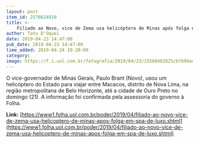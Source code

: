 ```yaml
---
layout: post
item_id: 2570824910
title: >-
    Filiado ao Novo, vice de Zema usa helicóptero de Minas após folga em spa de luxo
author: Tatu D'Oquei
date: 2019-04-23 14:47:00
pub_date: 2019-04-23 14:47:00
time_added: 2019-04-24 19:20:09
category: 
image: https://f.i.uol.com.br/fotografia/2019/04/23/15560482825cbf699ad2f68_1556048282_3x2_md.jpg
---
```


​O vice-governador de Minas Gerais, Paulo Brant (Novo), usou um helicóptero do Estado para viajar entre Macacos, distrito de Nova Lima, na região metropolitana de Belo Horizonte, até a cidade de Ouro Preto no domingo (21). A informação foi confirmada pela assessoria do governo à Folha.

**Link:** [https://www1.folha.uol.com.br/poder/2019/04/filiado-ao-novo-vice-de-zema-usa-helicoptero-de-minas-apos-folga-em-spa-de-luxo.shtml](https://www1.folha.uol.com.br/poder/2019/04/filiado-ao-novo-vice-de-zema-usa-helicoptero-de-minas-apos-folga-em-spa-de-luxo.shtml)

